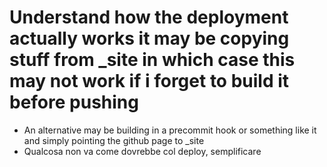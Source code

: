 # Understand how the deployment actually works it may be copying stuff from _site in which case this may not work if i forget to build it before pushing
- An alternative may be building in a precommit hook or something like it and simply pointing the github page to _site
- Qualcosa non va come dovrebbe col deploy, semplificare